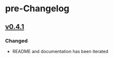 # pre-Changelog

## [v0.4.1](https://github.com/XaviArnaus/janitor/releases/tag/v0.4.1)

### Changed

- README and documentation has been iterated